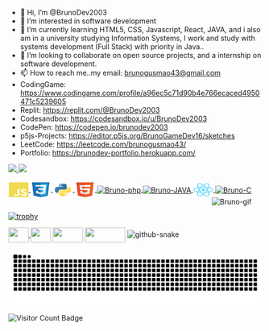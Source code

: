 - 👋 Hi, I’m @BrunoDev2003
- 👀 I’m interested in software development
- 🌱 I’m currently learning HTML5, CSS, Javascript, React, JAVA, and i also am in a university studying Information Systems, I work and study with systems development (Full Stack) with priority in Java..
- 💞️ I’m looking to collaborate on open source projects, and a internship on software development.
- 📫 How to reach me..my email: brunogusmao43@gmail.com
- CodingGame: https://www.codingame.com/profile/a96ec5c71d90b4e766ecaced4950471c5239605
- Replit: https://replit.com/@BrunoDev2003
- Codesandbox: https://codesandbox.io/u/BrunoDev2003
- CodePen: https://codepen.io/brunodev2003
- p5js-Projects: https://editor.p5js.org/BrunoGameDev16/sketches
- LeetCode: https://leetcode.com/brunogusmao43/
- Portfolio: https://brunodev-portfolio.herokuapp.com/

<div>
  <a href="https://github.com/BrunoDev2003">
  <img height="180em" src="https://github-readme-stats.vercel.app/api?username=BrunoDev2003&show_icons=true&theme=synthwave&include_all_commits=true&count_private=true"/>
  <img height="180em" src="https://github-readme-stats.vercel.app/api/top-langs/?username=BrunoDev2003&layout=compact&langs_count=16&theme=synthwave"/>
</div>
  
  
  <div style="display: inline_block"><br>
    <img align="center" alt="Bruno-Js" Height="30" width="40" src="https://raw.githubusercontent.com/devicons/devicon/master/icons/javascript/javascript-plain.svg">
    <img align="center" alt="Bruno-CSS" Height="30" width="40" src="https://raw.githubusercontent.com/devicons/devicon/master/icons/css3/css3-original.svg">
    <img align="center" alt="Bruno-Python" Height="30" width="40" src="https://raw.githubusercontent.com/devicons/devicon/master/icons/python/python-original.svg">
    <img align="center" alt="Bruno-HTML" Height="30" width="40" src="https://raw.githubusercontent.com/devicons/devicon/master/icons/html5/html5-original.svg">
    <img align="center" alt="Bruno-php" Height="30" width="40" src="https://cdn.jsdelivr.net/gh/devicons/devicon/icons/php/php-original.svg" />
    <img align="center" alt="Bruno-JAVA" Height="30" width="40"  src="https://cdn.jsdelivr.net/gh/devicons/devicon/icons/java/java-original-wordmark.svg" />
    <img align="center" alt="Bruno-React" Height="30" width="40" src="https://raw.githubusercontent.com/devicons/devicon/master/icons/react/react-original.svg"/>
    <img align="center" alt="Bruno-C" Height="30" width="40" src="https://cdn.jsdelivr.net/gh/devicons/devicon/icons/c/c-original.svg"/>
    <img id="brunogif" align="right" alt="Bruno-gif" width="100"  src="https://cdn.discordapp.com/attachments/426389909192835072/991458746494619708/Design_sem_nome.gif">
  </div>
  
  ##
  
  [![trophy](https://github-profile-trophy.vercel.app/?username=BrunoDev2003&theme=radical)](https://github.com/ryo-ma/github-profile-trophy)
  
  
  <div>
  <a href="https://www.linkedin.com/in/bruno-mendon%C3%A7a-gusm%C3%A3o-274872219/" target="_blank"><img align ="center" height="30" width="40" src="https://cdn.jsdelivr.net/gh/devicons/devicon/icons/linkedin/linkedin-original.svg" />
    <a href="mailto:brunogusmao43@gmail.com"><img align ="center" height="30" width="40" src="https://img.shields.io/badge/-Gmail-%233333?style=for-the-badge&logo-gmail&logoColor=white" target="_blank"></a>
    <a href="https://www.discordapp.com/users/340925989989384194"><img align ="center" height="30" width="60" src="https://img.shields.io/badge/Discord-7289DA?style=for-the-badge&logo=discord&logoColor=white" target="_blank"></a>
    <a href="https://stackoverflow.com/users/19635969/bruno-mendonça-gusmão"><img align="center" height="30" width="80" src="https://aleen42.github.io/badges/src/stackoverflow.svg" target="_blank"></a>

   <picture>
  <source media="(prefers-color-scheme: dark)" srcset="github-snake-dark.svg" />
  <source media="(prefers-color-scheme: light)" srcset="github-snake.svg" />
  <img alt="github-snake" src="github-snake.svg" />
</picture>
    

![github contribution grid snake animation](https://raw.githubusercontent.com/BrunoDev2003/BrunoDev2003/output/github-contribution-grid-snake.svg)


![Visitor Count Badge](https://komarev.com/ghpvc/?username=BrunoDev2003&label=Profile%20views&color=0e75b6&style=flat)
  </div>


    
    
          
